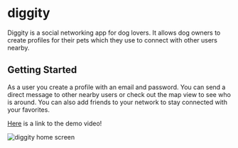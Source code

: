 # **diggity**

Diggity is a social networking app for dog lovers. It allows dog owners to create profiles for their pets
which they use to connect with other users nearby.

## **Getting Started**

As a user you create a profile with an email and password. You can send a direct message to other nearby users or check out the map view to see who is around. You can also add friends to your network to
stay connected with your favorites.

[Here](https://youtu.be/xXlfUxhcSGA) is a link to the demo video!

![diggity home screen](https://s3.amazonaws.com/misc-image-hosting/diggityScreenShot.JPG)
